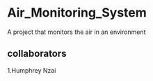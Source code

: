 # Air_Monitoring_System
A project that monitors the air in an environment
## collaborators
1.Humphrey Nzai
